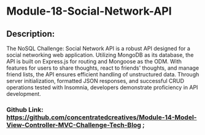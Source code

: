 # Module-18-Social-Network-API

## Description:


The NoSQL Challenge: Social Network API is a robust API designed for a social networking web application. Utilizing MongoDB as its database, the API is built on Express.js for routing and Mongoose as the ODM. With features for users to share thoughts, react to friends' thoughts, and manage friend lists, the API ensures efficient handling of unstructured data. Through server initialization, formatted JSON responses, and successful CRUD operations tested with Insomnia, developers demonstrate proficiency in API development.


### Github Link: https://github.com/concentratedcreatives/Module-14-Model-View-Controller-MVC-Challenge-Tech-Blog ;
